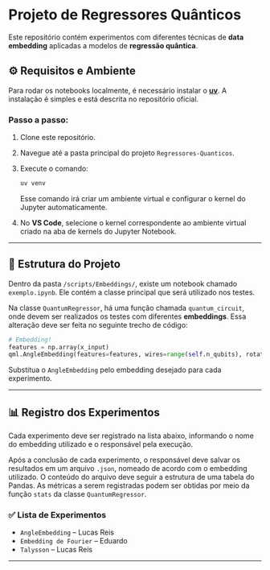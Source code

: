 
# Projeto de Regressores Quânticos

Este repositório contém experimentos com diferentes técnicas de **data embedding** aplicadas a modelos de **regressão quântica**.

## ⚙️ Requisitos e Ambiente

Para rodar os notebooks localmente, é necessário instalar o [**uv**](https://github.com/astral-sh/uv). A instalação é simples e está descrita no repositório oficial.

### Passo a passo:

1. Clone este repositório.

2. Navegue até a pasta principal do projeto `Regressores-Quanticos`.

3. Execute o comando:

   ```bash
   uv venv
   ```

   Esse comando irá criar um ambiente virtual e configurar o kernel do Jupyter automaticamente.

4. No **VS Code**, selecione o kernel correspondente ao ambiente virtual criado na aba de kernels do Jupyter Notebook.

---

## 📂 Estrutura do Projeto

Dentro da pasta `/scripts/Embeddings/`, existe um notebook chamado `exemplo.ipynb`. Ele contém a classe principal que será utilizado nos testes.

Na classe `QuantumRegressor`, há uma função chamada `quantum_circuit`, onde devem ser realizados os testes com diferentes **embeddings**. Essa alteração deve ser feita no seguinte trecho de código:

```python
# Embedding!
features = np.array(x_input)
qml.AngleEmbedding(features=features, wires=range(self.n_qubits), rotation='X')
```

Substitua o `AngleEmbedding` pelo embedding desejado para cada experimento.

---

## 📊 Registro dos Experimentos

Cada experimento deve ser registrado na lista abaixo, informando o nome do embedding utilizado e o responsável pela execução.

Após a conclusão de cada experimento, o responsável deve salvar os resultados em um arquivo `.json`, nomeado de acordo com o embedding utilizado. O conteúdo do arquivo deve seguir a estrutura de uma tabela do Pandas. As métricas a serem registradas podem ser obtidas por meio da função `stats` da classe `QuantumRegressor`.

### ✅ Lista de Experimentos

- `AngleEmbedding` – Lucas Reis
- `Embedding de Fourier` – Eduardo
- `Talysson` – Lucas Reis
---

